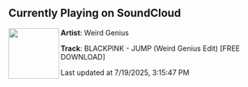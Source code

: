 ## Currently Playing on SoundCloud

[<img align="left" width="100" src="https://i1.sndcdn.com/artworks-L1E1zapZREbwrggs-twkpbQ-t500x500.png">](https://soundcloud.com/weirdgenius_music/blackpink-jump-weird-genius-edit-free-download)

**Artist**: Weird Genius 

**Track**: BLACKPINK - JUMP (Weird Genius Edit) [FREE DOWNLOAD]

Last updated at 7/19/2025, 3:15:47 PM
